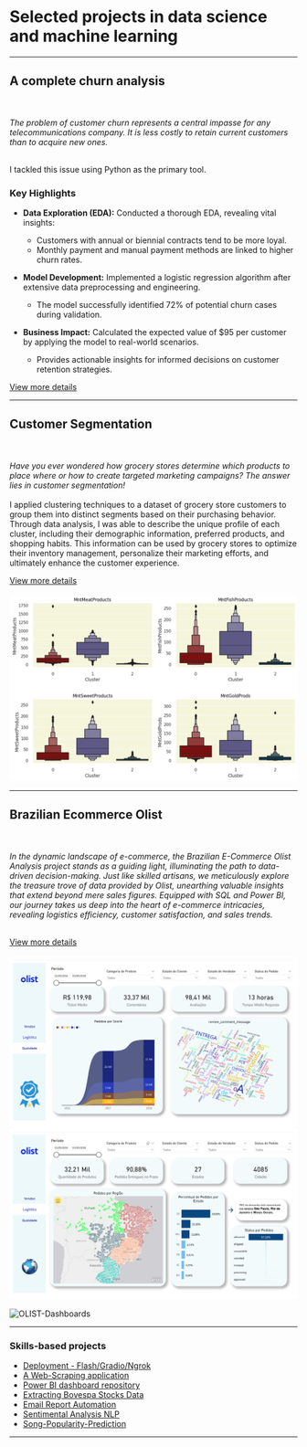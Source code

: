 # Selected projects in data science and machine learning

---

## A complete churn analysis
<br><br>
<em>The problem of customer churn represents a central impasse for any telecommunications company. It is less costly to retain current customers than to acquire new ones.  </em> <br><br>

I tackled this issue using Python as the primary tool. <br>
### Key Highlights

- **Data Exploration (EDA):** Conducted a thorough EDA, revealing vital insights:
   - Customers with annual or biennial contracts tend to be more loyal.
   - Monthly payment and manual payment methods are linked to higher churn rates.

- **Model Development:** Implemented a logistic regression algorithm after extensive data preprocessing and engineering.
   - The model successfully identified 72% of potential churn cases during validation.

- **Business Impact:** Calculated the expected value of $95 per customer by applying the model to real-world scenarios.
   - Provides actionable insights for informed decisions on customer retention strategies.
   

[View more details](https://github.com/Arthurr-Victor/A-Complete-Churn-Analysis)

---

## Customer Segmentation
<br><br>
<em>Have you ever wondered how grocery stores determine which products to place where or how to create targeted marketing campaigns? The answer lies in customer segmentation!</em> <br><br>
I applied clustering techniques to a dataset of grocery store customers to group them into distinct segments based on their purchasing behavior. Through data analysis, I was able to describe the unique profile of each cluster, including their demographic information, preferred products, and shopping habits. This information can be used by grocery stores to optimize their inventory management, personalize their marketing efforts, and ultimately enhance the customer experience.

[View more details](https://github.com/Arthurr-Victor/Customer-Segmentation_Clustering)
<br><br>
<img src="images/Customer image.png?raw=true"/>

---

## Brazilian Ecommerce Olist
<br><br>
<em>In the dynamic landscape of e-commerce, the Brazilian E-Commerce Olist Analysis project stands as a guiding light, illuminating the path to data-driven decision-making. Just like skilled artisans, we meticulously explore the treasure trove of data provided by Olist, unearthing valuable insights that extend beyond mere sales figures.
Equipped with SQL and Power BI, our journey takes us deep into the heart of e-commerce intricacies, revealing logistics efficiency, customer satisfaction, and sales trends.</em> <br><br>


[View more details](https://github.com/Arthurr-Victor/Brazilian-Ecommerce-Olist-SQL-PowerBI)
<br><br>
<img src="images/Quality Dashboard Brazilian EcommerceOlist.png?raw=true"/>
<img src="images/Logistic Dashboard Brazilian EcommerceOlist.png?raw=true"/>

![OLIST-Dashboards](https://github.com/Arthurr-Victor/Arthurr-Victor.github.io/assets/127077847/775ac5a4-1ae7-43b9-a4bd-211ec2174ed6)




---


### Skills-based projects
- [Deployment - Flash/Gradio/Ngrok](https://github.com/Arthurr-Victor/Deployment-ML)
- [A Web-Scraping application](https://github.com/Arthurr-Victor/A-simple-WebScraping-Project/blob/main/WebScraping%20(1).ipynb)
- [Power BI dashboard repository](https://github.com/Arthurr-Victor/MyDashboards)
- [Extracting Bovespa Stocks Data](https://github.com/Arthurr-Victor/Small-Learning-Projects/blob/main/Extraindo%20dados%20da%20Bovespa.ipynb)
- [Email Report Automation](https://github.com/Arthurr-Victor/Small-Learning-Projects/blob/main/Relat%C3%B3rio%20Autom%C3%A1tico%20para%20Email..ipynb)
- [Sentimental Analysis NLP](https://github.com/Arthurr-Victor/Small-Learning-Projects/blob/main/Sentimental_Analysis_NLP.ipynb)
- [Song-Popularity-Prediction](https://github.com/Arthurr-Victor/Song-Popularity-Prediction)


---




